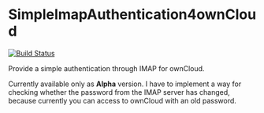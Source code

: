 # SimpleImapAuthentication4ownCloud

[![Build Status](https://travis-ci.org/minidfx/SimpleImapAuthentication4ownCloud.svg)](https://travis-ci.org/minidfx/SimpleImapAuthentication4ownCloud)

Provide a simple authentication through IMAP for ownCloud.

Currently available only as **Alpha** version. I have to implement a way for checking whether the password from the IMAP server has changed, because currently you can access to ownCloud with an old password.
